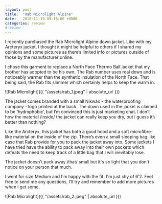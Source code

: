 ```yaml
---
layout: post
title:  "Rab Microlight Alpine"
date:   2018-11-19 09:16:00 +0000
categories: review
#review
---
```

I recently purchased the Rab Microlight Alpine down jacket. Like with my Arcteryx jacket, I thought it might be helpful to others if I shared my opinions and some pictures as there’s limited info or pictures outside of those by the manufacturer online.

I chose this garment to replace a North Face Thermo Ball jacket that my brother has adopted to be his own. The Rab number uses real down and is noticeably warmer than the synthetic insulation of the North Face. That being said, the Rab fits slimmer which certainly helps to keep the warm in.

![Rab Microlight]({{ "/assets/rab_1.jpeg" | absolute_url }})

The jacket comes branded with a small Nikwax - the waterproofing company - logo printed at the back. The down used in the jacket is claimed to be ‘hydrophobic’, but I’m convinced this is just marketing chat. I don’t how the material /inside/ the jacket can really keep you dry, but I guess it’s better than nothing?

Like the Arcteryx, this jacket has both a good hood and a soft microfibre-like material on the inside of the zip. There’s even a small sleeping bag like case that Rab provide for you to pack the jacket away into. Some jackets I have tried have the ability to pack away into their own pockets which defeats the need to keep track of a little bag that I will inevitably lose.

The jacket doesn't pack away /that/ small but it's so light that you don't notice on your person that much.

I went for size Medium and I'm happy with the fit. I'm just shy of 6'2. Feel free to send me any questions, I'll try and remember to add more pictures when I get some.

![Rab Microlight]({{ "/assets/rab_2.jpeg" | absolute_url }})
